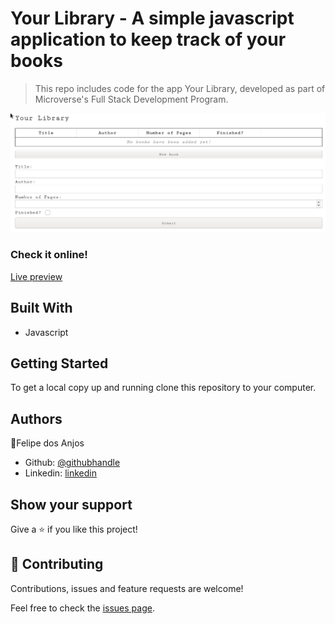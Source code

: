 # Your Library - A simple javascript application to keep track of your books

> This repo includes code for the app Your Library, developed as part of Microverse's Full Stack Development Program.


![index screenshot](docs/screenshot.png)

### Check it online!
[Live preview](https://rawcdn.githack.com/fc-anjos/library-app/5a0d34983756a0d0fc635e6c24f00dd2fd168aee/index.html)

## Built With
- Javascript

## Getting Started

To get a local copy up and running clone this repository to your
computer.

## Authors

👤Felipe dos Anjos

- Github: [@githubhandle](https://github.com/fc-anjos)
- Linkedin: [linkedin](https://linkedin.com/in/fc-anjos)

## Show your support

Give a ⭐️ if you like this project!

## 🤝 Contributing

Contributions, issues and feature requests are welcome!

Feel free to check the [issues
page](https://github.com/fc-anjos/library-app/issues).
